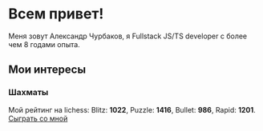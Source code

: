 # Всем привет!

Меня зовут Александр Чурбаков, я Fullstack JS/TS developer с более чем 8 годами опыта. 

## Мои интересы

### Шахматы

Мой рейтинг на lichess: Blitz: **1022**, Puzzle: **1416**, Bullet: **986**, Rapid: **1201**. [Сыграть со мной](https://lichess.org/?user=lxchurbakov#friend)
